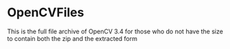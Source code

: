 # OpenCVFiles
This is the full file archive of OpenCV 3.4 for those who do not have the size to contain both the zip and the extracted form
